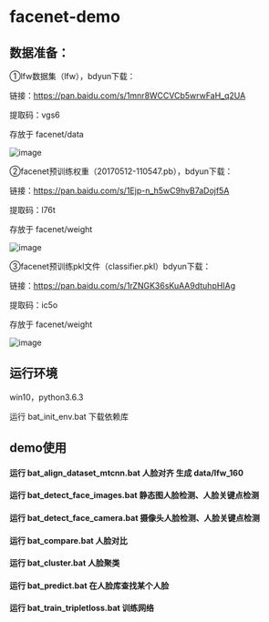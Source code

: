 # facenet-demo

## 数据准备：

①lfw数据集（lfw），bdyun下载：

链接：https://pan.baidu.com/s/1mnr8WCCVCb5wrwFaH_q2UA 

提取码：vgs6 

存放于 facenet/data

![image](https://github.com/1024210879/facenet-demo/tree/master/data/images/path_lfw.jpg)

②facenet预训练权重（20170512-110547.pb），bdyun下载：

链接：https://pan.baidu.com/s/1Ejp-n_h5wC9hvB7aDojf5A 

提取码：l76t 

存放于 facenet/weight

![image](https://github.com/1024210879/facenet-demo/tree/master/data/images/path_pb.jpg)

③facenet预训练pkl文件（classifier.pkl）bdyun下载：

链接：https://pan.baidu.com/s/1rZNGK36sKuAA9dtuhpHIAg 

提取码：ic5o 

存放于 facenet/weight

![image](https://github.com/1024210879/facenet-demo/tree/master/data/images/path_pkl.jpg)

## 运行环境

win10，python3.6.3

运行 bat_init_env.bat 下载依赖库

## demo使用

#### 运行 bat_align_dataset_mtcnn.bat 人脸对齐 生成 data/lfw_160

#### 运行 bat_detect_face_images.bat 静态图人脸检测、人脸关键点检测

#### 运行 bat_detect_face_camera.bat 摄像头人脸检测、人脸关键点检测

#### 运行 bat_compare.bat 人脸对比

#### 运行 bat_cluster.bat 人脸聚类

#### 运行 bat_predict.bat 在人脸库查找某个人脸

#### 运行 bat_train_tripletloss.bat 训练网络
